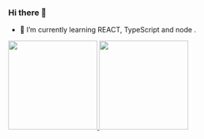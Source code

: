 ### Hi there 👋

<!--- 🔭 I’m currently working on ...-->
- 🌱 I’m currently learning REACT, TypeScript and node .
<!-- - 👯 I’m looking to collaborate on ... 
- 🤔 I’m looking for help with ...
- 💬 Ask me about ...
- 📫 How to reach me: ...
- 😄 Pronouns: ...
- ⚡ Fun fact: ...-->

<div>
<a href="https://github.com/seu-usuário-aqui">
<img height="180em" src="https://github-readme-stats.vercel.app/api/top-langs/?username=SamuelSsc&layout=compact&langs_count=7&theme=tokyonight"/>
<img height="180em" src="https://github-readme-stats.vercel.app/api?username=SamuelSsc&show_icons=true&theme=tokyonight&include_all_commits=true&count_private=true"/>
</div>

